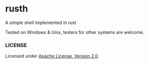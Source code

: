 # rusth

A simple shell implemented in rust

Tested on Windows & Unix, testers for other systems are welcome.

### LICENSE

Licensed under [Apache License, Version 2.0](LICENSE).

